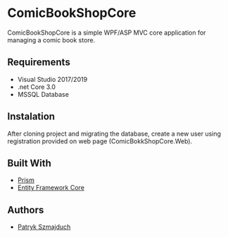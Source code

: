 # ComicBookShopCore

ComicBookShopCore is a simple WPF/ASP MVC core application for managing a comic book store.

## Requirements

* Visual Studio 2017/2019
* .net Core 3.0
* MSSQL Database

## Instalation

After cloning project and migrating the database, create a new user using registration provided on web page (ComicBokkShopCore.Web).

## Built With

* [Prism](https://github.com/PrismLibrary/Prism)
* [Entity Framework Core](https://github.com/aspnet/EntityFrameworkCore)

## Authors

* [Patryk Szmajduch](https://github.com/SRewo)

